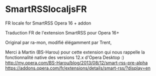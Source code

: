 SmartRSSlocaljsFR
=================

FR locale for SmartRSS Opera 16 + addon

Traduction FR de l'extension SmartRSS pour Opera  16+

Original par ra-mon, modifié élégamment par Trent,

Merci à Martin (BS-Harou) pour cette extension qui nous rappelle la
fonctionnalité native des versions 12.x d'Opera Desktop :)
http://my.opera.com/BS-Harou/blog/2013/08/12/smart-rss-pre-alpha
https://addons.opera.com/fr/extensions/details/smart-rss/?display=en
